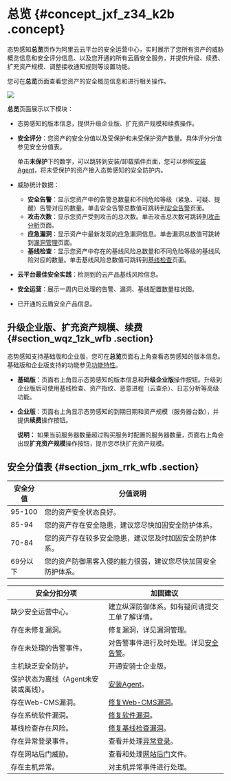 # 总览 {#concept_jxf_z34_k2b .concept}

态势感知**总览**页作为阿里云云平台的安全运营中心，实时展示了您所有资产的威胁概览信息和安全评分信息、以及您开通的所有云盾安全服务，并提供升级、续费、扩充资产规模、调整接收通知规则等设置功能。

您可在**总览**页面查看您资产的安全概览信息和进行相关操作。

![](http://static-aliyun-doc.oss-cn-hangzhou.aliyuncs.com/assets/img/22732/154805242132714_zh-CN.png)

**总览**页面展示以下模块：

-   态势感知的版本信息，提供升级企业版、扩充资产规模和续费操作。
-   **安全评分**：您资产的安全分值以及受保护和未受保护资产数量。具体评分分值参见安全分值表。

    单击**未保护**下的数字，可以跳转到安装/卸载插件页面，您可以参照[安装Agent](intl.zh-CN/用户指南/接入态势感知/安装Agent.md#)，将未受保护的资产接入态势感知的安全防护内。

-   威胁统计数据：
    -   **安全告警**：显示您资产中的告警总数量和不同危险等级（紧急、可疑、提醒）告警对应的数量。单击安全告警总数值可跳转到[安全告警](intl.zh-CN/用户指南/安全告警/安全告警类型.md#)页面。
    -   **攻击次数**：显示您资产受到攻击的总次数。单击攻击总次数可跳转到[攻击分析](intl.zh-CN/用户指南/攻击分析.md#)页面。
    -   **应急漏洞**：显示资产中最新发现的应急漏洞信息。单击漏洞总数值可跳转到[漏洞管理](intl.zh-CN/用户指南/漏洞管理/主机漏洞/主机漏洞管理.md#)页面。
    -   **基线检查**：显示您资产中存在的基线风险总数量和不同危险等级的基线风险对应的数量。单击基线风险总数值可跳转到[基线检查](intl.zh-CN/用户指南/基线检查/主机基线检查概述.md#)页面。
-   **云平台最佳安全实践**：检测到的云产品基线风险信息。
-   **安全运营**：展示一周内已处理的告警、漏洞、基线配置数量柱状图。
-   已开通的云盾安全产品信息。

## 升级企业版、扩充资产规模、续费 {#section_wqz_1zk_wfb .section}

态势感知支持基础版和企业版，您可在**总览**页面右上角查看态势感知的版本信息。基础版和企业版支持的功能参见[功能特性](https://help.aliyun.com/knowledge_detail/42306.html)。

-   **基础版**：页面右上角显示态势感知的版本信息和**升级企业版**操作按钮。升级到企业版后可使用基线检查、资产指纹、恶意进程（云查杀）、日志分析等高级功能。
-   **企业版**：页面右上角显示态势感知的到期日期和资产规模（服务器台数），并提供**续费**操作按钮。

    **说明：** 如果当前服务器数量超过购买服务时配置的服务器数量，页面右上角会出现**扩充资产规模**操作按钮，提示您尽快扩充资产规模。


## 安全分值表 {#section_jxm_rrk_wfb .section}

|安全分值|分值说明|
|----|----|
|95-100|您的资产安全状态良好。|
|85-94|您的资产存在安全隐患，建议您尽快加固安全防护体系。|
|70-84|您的资产存在较多安全隐患，建议您及时加固安全防护体系。|
|69分以下|您的资产防御黑客入侵的能力很弱，建议您尽快加固安全防护体系。|

|安全分扣分项|加固建议|
|------|----|
|缺少安全运营中心。|建立纵深防御体系。如有疑问请提交工单了解详情。|
|存在未修复漏洞。|修复漏洞，详见漏洞管理。|
|存在未处理的告警事件。|对告警事件进行及时处理。详见[安全告警](https://help.aliyun.com/document_detail/68388.html)。|
|主机缺乏安全防护。|开通安骑士企业版。|
|保护状态为离线（Agent未安装或离线）。|[安装Agent](https://help.aliyun.com/document_detail/68597.html)。|
|存在Web-CMS漏洞。|[修复Web-CMS漏洞](https://help.aliyun.com/document_detail/34366.html)。|
|存在系统软件漏洞。|[修复软件漏洞](https://help.aliyun.com/document_detail/54567.html)。|
|基线检查存在风险。|[修复基线检查漏洞](https://help.aliyun.com/document_detail/59003.html)。|
|存在异常登录事件。|查看并处理[异常登录](https://help.aliyun.com/document_detail/52786.html)。|
|存在网站后门威胁。|查看和处理[网站后门](https://help.aliyun.com/document_detail/52788.html)文件。|
|存在主机异常。|对主机异常事件进行处理。|


